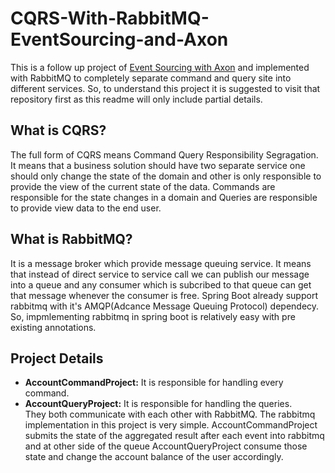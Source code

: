 # CQRS-With-RabbitMQ-EventSourcing-and-Axon
This is a follow up project of [Event Sourcing with Axon](https://github.com/T4puSD/EventSourcing-With-Axon/blob/master/README.md) and implemented with RabbitMQ to completely separate command and query site into different services. So, to understand this project it is suggested to visit that repository first as this readme will only include partial details.

## What is CQRS?
The full form of CQRS means Command Query Responsibility Segragation. It means that a business solution should have two separate service
one should only change the state of the domain and other is only responsible to provide the view of the current state of the data.
Commands are responsible for the state changes in a domain and Queries are responsible to provide view data to the end user.

## What is RabbitMQ?
It is a message broker which provide message queuing service. It means that instead of direct service to service call we can publish our message into a queue and any consumer which is subcribed to that queue can get that message whenever the consumer is free. Spring Boot already support rabbitmq with it's AMQP(Adcance Message Queuing Protocol) dependecy. So, impmlementing rabbitmq in spring boot is relatively easy with pre existing annotations.

## Project Details
* **AccountCommandProject:** It is responsible for handling every command.
* **AccountQueryProject:** It is responsible for handling the queries.   
They both communicate with each other with RabbitMQ. The rabbitmq implementation in this project is very simple. AccountCommandProject submits the state of the aggregated result after each event into rabbitmq and at other side of the queue AccountQueryProject consume those state and change the account balance of the user accordingly.
